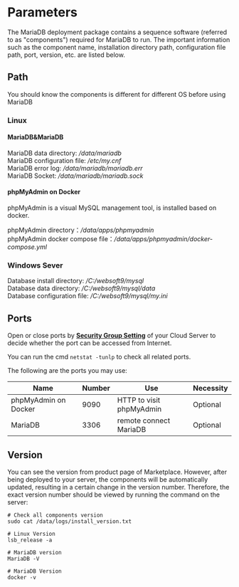 # Parameters

The MariaDB deployment package contains a sequence software (referred to as "components") required for MariaDB to run. The important information such as the component name, installation directory path, configuration file path, port, version, etc. are listed below.

## Path

You should know the components is different for different OS before using MariaDB

### Linux

#### MariaDB&MariaDB

MariaDB data directory: */data/mariadb*  
MariaDB configuration file: */etc/my.cnf*  
MariaDB error log: */data/mariadb/mariadb.err*  
MariaDB Socket: */data/mariadb/mariadb.sock*  

#### phpMyAdmin on Docker

phpMyAdmin is a visual MySQL management tool, is installed based on docker.  

phpMyAdmin directory：*/data/apps/phpmyadmin*  
phpMyAdmin docker compose file：*/data/apps/phpmyadmin/docker-compose.yml* 

### Windows Sever

Database install directory: */C:/websoft9/mysql*  
Database data directory: */C:/websoft9/mysql/data*  
Database configuration file: */C:/websoft9/mysql/my.ini*  


## Ports

Open or close ports by **[Security Group Setting](https://support.websoft9.com/docs/faq/tech-instance.html)** of your Cloud Server to decide whether the port can be accessed from Internet.  

You can run the cmd `netstat -tunlp` to check all related ports.  

The following are the ports you may use:

| Name | Number | Use |  Necessity |
| --- | --- | --- | --- |
| phpMyAdmin on Docker | 9090 | HTTP to visit phpMyAdmin | Optional |
| MariaDB | 3306 | remote connect MariaDB | Optional |

## Version

You can see the version from product page of Marketplace. However, after being deployed to your server, the components will be automatically updated, resulting in a certain change in the version number. Therefore, the exact version number should be viewed by running the command on the server:

```shell
# Check all components version
sudo cat /data/logs/install_version.txt

# Linux Version
lsb_release -a

# MariaDB version
MariaDB -V

# MariaDB Version
docker -v
```